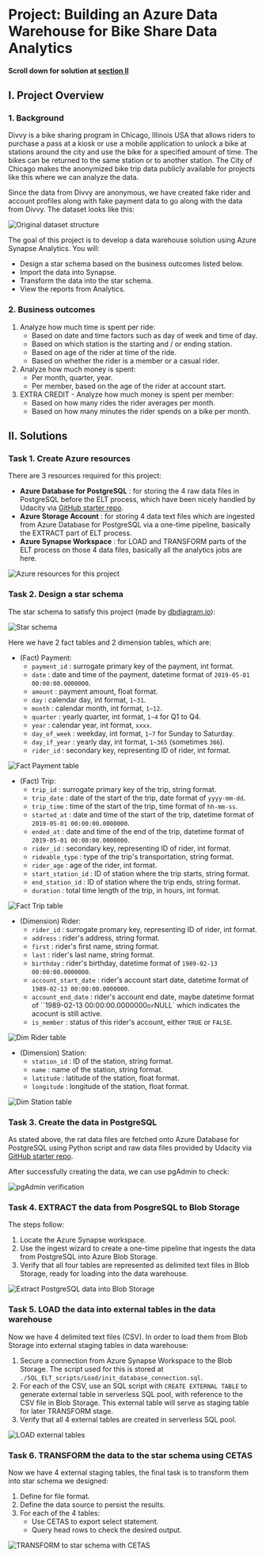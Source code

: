 # Project: Building an Azure Data Warehouse for Bike Share Data Analytics

#### Scroll down for solution at [section II](https://github.com/TranHuuNhatHuy/UdacityDataEngAzure/blob/main/I.DataModeling/README.md#ii-solutions)

## I. Project Overview

### 1. Background

Divvy is a bike sharing program in Chicago, Illinois USA that allows riders to purchase a pass at a kiosk or use a mobile application to unlock a bike at stations around the city and use the bike for a specified amount of time. The bikes can be returned to the same station or to another station. The City of Chicago makes the anonymized bike trip data publicly available for projects like this where we can analyze the data.

Since the data from Divvy are anonymous, we have created fake rider and account profiles along with fake payment data to go along with the data from Divvy. The dataset looks like this:

![Original dataset structure](./assets/original_dataset.png)

The goal of this project is to develop a data warehouse solution using Azure Synapse Analytics. You will:

- Design a star schema based on the business outcomes listed below.
- Import the data into Synapse.
- Transform the data into the star schema.
- View the reports from Analytics.

### 2. Business outcomes

1. Analyze how much time is spent per ride:
    - Based on date and time factors such as day of week and time of day.
    - Based on which station is the starting and / or ending station.
    - Based on age of the rider at time of the ride.
    - Based on whether the rider is a member or a casual rider.
2. Analyze how much money is spent:
    - Per month, quarter, year.
    - Per member, based on the age of the rider at account start.
3. EXTRA CREDIT - Analyze how much money is spent per member:
    - Based on how many rides the rider averages per month.
    - Based on how many minutes the rider spends on a bike per month.


## II. Solutions

### Task 1. Create Azure resources

There are 3 resources required for this project:

- **Azure Database for PostgreSQL** : for storing the 4 raw data files in PostgreSQL before the ELT process, which have been nicely handled by Udacity via [GitHub starter repo](https://github.com/udacity/Azure-Data-Warehouse-Project/tree/main/starter).
- **Azure Storage Account** : for storing 4 data text files which are ingested from Azure Database for PostgreSQL via a one-time pipeline, basically the EXTRACT part of ELT process.
- **Azure Synapse Workspace** : for LOAD and TRANSFORM parts of the ELT process on those 4 data files, basically all the analytics jobs are here.

![Azure resources for this project](./assets/Task1.CreateAzureResources.png)

### Task 2. Design a star schema

The star schema to satisfy this project (made by [dbdiagram.io](https://dbdiagram.io/home)):

![Star schema](./assets/Task2.DesignStarSchema.png)

Here we have 2 fact tables and 2 dimension tables, which are:

- (Fact) Payment:
    + `payment_id` : surrogate primary key of the payment, int format.
    + `date` : date and time of the payment, datetime format of `2019-05-01 00:00:00.0000000`.
    + `amount` : payment amount, float format.
    + `day` : calendar day, int format, `1~31`.
    + `month` : calendar month, int format, `1~12`.
    + `quarter` : yearly quarter, int format, `1~4` for Q1 to Q4.
    + `year` : calendar year, int format, `xxxx`.
    + `day_of_week` : weekday, int format, `1~7` for Sunday to Saturday.
    + `day_if_year` : yearly day, int format, `1~365` (sometimes `366`).
    + `rider_id` : secondary key, representing ID of rider, int format.

![Fact Payment table](./assets/starSchema_Payment.png)

- (Fact) Trip:
    + `trip_id` : surrogate primary key of the trip, string format.
    + `trip_date` : date of the start of the trip, date format of `yyyy-mm-dd`.
    + `trip_time` : time of the start of the trip, time format of `hh-mm-ss`.
    + `started_at` : date and time of the start of the trip, datetime format of `2019-05-01 00:00:00.0000000`.
    + `ended_at` : date and time of the end of the trip, datetime format of `2019-05-01 00:00:00.0000000`.
    + `rider_id` : secondary key, representing ID of rider, int format.
    + `rideable_type` : type of the trip's transportation, string format.
    + `rider_age` : age of the rider, int format.
    + `start_station_id` : ID of station where the trip starts, string format.
    + `end_station_id` : ID of station where the trip ends, string format.
    + `duration` : total time length of the trip, in hours, int format.

![Fact Trip table](./assets/starSchema_Trip.png)

- (Dimension) Rider:
    + `rider_id` : surrogate promary key, representing ID of rider, int format.
    + `address` : rider's address, string format.
    + `first` : rider's first name, string format.
    + `last` : rider's last name, string format.
    + `birthday` : rider's birthday, datetime format of `1989-02-13 00:00:00.0000000`.
    + `account_start_date` : rider's account start date, datetime format of `1989-02-13 00:00:00.0000000`.
    + `account_end_date` : rider's account end date, maybe datetime format of ``1989-02-13 00:00:00.0000000` or `NULL` which indicates the acocunt is still active.
    + `is_member` : status of this rider's account, either `TRUE` or `FALSE`.

![Dim Rider table](./assets/starSchema_Rider.png)

- (Dimension) Station:
    + `station_id` : ID of the station, string format.
    + `name` : name of the station, string format.
    + `latitude` : latitude of the station, float format.
    + `longitude` : longitude of the station, float format.

![Dim Station table](./assets/starSchema_Station.png)

  
### Task 3. Create the data in PostgreSQL

As stated above, the rat data files are fetched onto Azure Database for PostgreSQL using Python script and raw data files provided by Udacity via [GitHub starter repo](https://github.com/udacity/Azure-Data-Warehouse-Project/tree/main/starter).

After successfully creating the data, we can use pgAdmin to check:

![pgAdmin verification](./assets/Task3.CreateDataPostgreSQL.png)

### Task 4. EXTRACT the data from PosgreSQL to Blob Storage

The steps follow:

1. Locate the Azure Synapse workspace.
2. Use the ingest wizard to create a one-time pipeline that ingests the data from PostgreSQL into Azure Blob Storage.
3. Verify that all four tables are represented as delimited text files in Blob Storage, ready for loading into the data warehouse.

![Extract PostgreSQL data into Blob Storage](./assets/Task4.ExtractDataPostgreSQL.png)

### Task 5. LOAD the data into external tables in the data warehouse

Now we have 4 delimited text files (CSV). In order to load them from Blob Storage into external staging tables in data warehouse:

1. Secure a connection from Azure Synapse Workspace to the Blob Storage. The script used for this is stored at `./SQL_ELT_scripts/Load/init_database_connection.sql`.
2. For each of the CSV, use an SQL script with `CREATE EXTERNAL TABLE` to generate external table in serverless SQL pool, with reference to the CSV file in Blob Storage. This external table will serve as staging table for later TRANSFORM stage.
3. Verify that all 4 external tables are created in serverless SQL pool.

![LOAD external tables](./assets/Task5.LoadExternalTables.png)

### Task 6. TRANSFORM the data to the star schema using CETAS

Now we have 4 external staging tables, the final task is to transform them into star schema we designed:

1. Define for file format.
2. Define the data source to persist the results.
3. For each of the 4 tables:
    - Use CETAS to export select statement.
    - Query head rows to check the desired output.

![TRANSFORM to star schema with CETAS](./assets/Task6.TransformStarSchema.png)